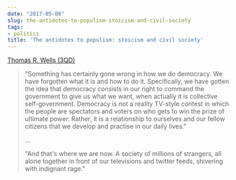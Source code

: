 ```yaml
---
date: "2017-05-08"
slug: the-antidotes-to-populism-stoicism-and-civil-society
tags:
- politics
title: 'The antidotes to populism: stoicism and civil society'
---
```


[Thomas R. Wells (3QD)][1]

> "Something has certainly gone wrong in how we do democracy. We have forgotten what it is and how to do it. Specifically, we have gotten the idea that democracy consists in our right to command the government to give us what we want, when actually it is collective self-government. Democracy is not a reality TV-style contest in which the people are spectators and voters on who gets to win the prize of ultimate power. Rather, it is a relationship to ourselves and our fellow citizens that we develop and practise in our daily lives."
> 
> &#8230;
> 
> "And that's where we are now. A society of millions of strangers, all alone together in front of our televisions and twitter feeds, shivering with indignant rage."

 [1]: http://www.3quarksdaily.com/3quarksdaily/2017/05/the-antidotes-to-populism-stoicism-and-civil-society.html?utm_source=feedburner&utm_medium=feed&utm_campaign=Feed%3A+3quarksdaily+%283quarksdaily%29
